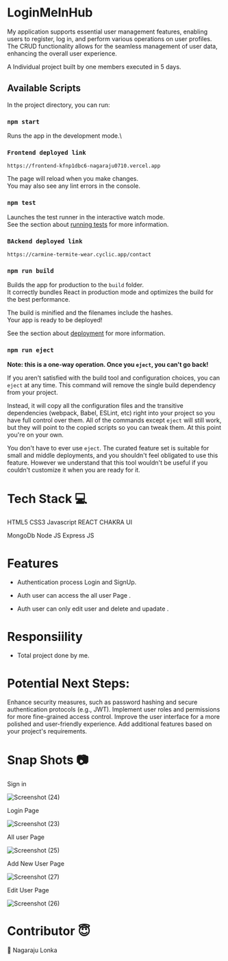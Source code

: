 # LoginMeInHub

My application supports essential user management features, enabling users to register, log in, and perform various operations on user profiles.
The CRUD functionality allows for the seamless management of user data, enhancing the overall user experience.


A Individual project built by one members executed in 5 days.


## Available Scripts

In the project directory, you can run:

### `npm start`

Runs the app in the development mode.\

### `Frontend deployed link`

`https://frontend-kfnp1dbc6-nagaraju0710.vercel.app `


The page will reload when you make changes.\
You may also see any lint errors in the console.

### `npm test`

Launches the test runner in the interactive watch mode.\
See the section about [running tests](https://facebook.github.io/create-react-app/docs/running-tests) for more information.

### `BAckend deployed link`

`https://carmine-termite-wear.cyclic.app/contact`

### `npm run build`

Builds the app for production to the `build` folder.\
It correctly bundles React in production mode and optimizes the build for the best performance.

The build is minified and the filenames include the hashes.\
Your app is ready to be deployed!

See the section about [deployment](https://facebook.github.io/create-react-app/docs/deployment) for more information.

### `npm run eject`

**Note: this is a one-way operation. Once you `eject`, you can't go back!**

If you aren't satisfied with the build tool and configuration choices, you can `eject` at any time. This command will remove the single build dependency from your project.

Instead, it will copy all the configuration files and the transitive dependencies (webpack, Babel, ESLint, etc) right into your project so you have full control over them. All of the commands except `eject` will still work, but they will point to the copied scripts so you can tweak them. At this point you're on your own.

You don't have to ever use `eject`. The curated feature set is suitable for small and middle deployments, and you shouldn't feel obligated to use this feature. However we understand that this tool wouldn't be useful if you couldn't customize it when you are ready for it.


# Tech Stack 💻
HTML5
CSS3
Javascript
REACT
CHAKRA UI

MongoDb
Node JS
Express JS

# Features

- Authentication process Login and SignUp.

- Auth user can access the all user Page .

- Auth user can only edit user and delete and upadate  .

# Responsiility
- Total project done by me.

# Potential Next Steps:
   
Enhance security measures, such as password hashing and secure authentication protocols (e.g., JWT).
Implement user roles and permissions for more fine-grained access control.
Improve the user interface for a more polished and user-friendly experience.
Add additional features based on your project's requirements.

# Snap Shots 📷

Sign in

![Screenshot (24)](https://github.com/Nagaraju0710/LoginMeInHub/assets/112071699/69b861c9-46ef-4c72-a441-cb9bdbaca080)


Login Page

![Screenshot (23)](https://github.com/Nagaraju0710/LoginMeInHub/assets/112071699/bd5c6130-8fa9-4d8e-9a0e-8707265e349b)




All user Page

![Screenshot (25)](https://github.com/Nagaraju0710/LoginMeInHub/assets/112071699/d1817d99-c704-4716-8637-87de446577cf)

Add New User Page

![Screenshot (27)](https://github.com/Nagaraju0710/LoginMeInHub/assets/112071699/f425146e-7815-4db7-8c16-c63262fc3346)

Edit User Page

![Screenshot (26)](https://github.com/Nagaraju0710/LoginMeInHub/assets/112071699/b64a0697-a2c6-4e2e-9954-62b71d03dc1f)




# Contributor 😇
👤 Nagaraju Lonka





